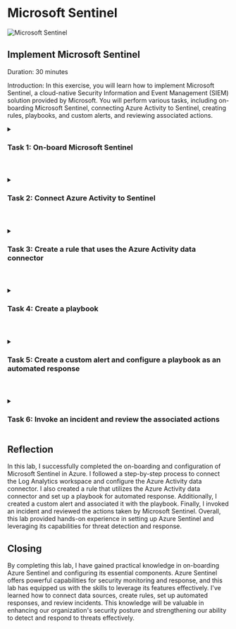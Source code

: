 # Microsoft Sentinel

![Microsoft Sentinel](https://github.com/0xbythesecond/Microsoft-Sentinel/assets/23303634/f5612018-95df-451b-a434-5c6acd09f017)
 

## Implement Microsoft Sentinel

Duration: 30 minutes

Introduction:
In this exercise, you will learn how to implement Microsoft Sentinel, a cloud-native Security Information and Event Management (SIEM) solution provided by Microsoft. You will perform various tasks, including on-boarding Microsoft Sentinel, connecting Azure Activity to Sentinel, creating rules, playbooks, and custom alerts, and reviewing associated actions.

<details>

<summary>
  
### Task 1: On-board Microsoft Sentinel
  
</summary>  

1. Sign in to the Azure portal `https://portal.azure.com` using an account that has the Owner or Contributor role in the Azure subscription.

2. In the Azure portal, search for "Microsoft Sentinel" in the Search resources, services, and docs text box.

3. On the Microsoft Sentinel blade, click "+ Create" to start the on-boarding process.

4. On the "Add Microsoft Sentinel to a workspace" blade, select the Log Analytics workspace you created in the Azure Monitor lab and click "Add".
  
<img src="https://github.com/0xbythesecond/Microsoft-Sentinel/assets/23303634/b3efe8ae-c8c4-4b67-93e8-ba86a9e1c20c" height="80%" width="80%" alt="Add Microsoft Sentinel to LAW"/>

</details>

#

<details>

<summary>  

### Task 2: Connect Azure Activity to Sentinel
  
</summary>  

1. On the Microsoft Sentinel blade, go to the Configuration section and click "Data connectors".

2. On the Data connectors blade, search for "Azure" and select the Azure Activity data connector.
  
<img src="https://github.com/0xbythesecond/Microsoft-Sentinel/assets/23303634/633ef6c4-6f1a-4eca-ab5a-82f40c0fe1e9" height="80%" width="80%" alt="Azure Activity Data Connectors"/>
  

3. On the Azure Activity blade, follow the instructions to configure the connector. This includes connecting your subscriptions through diagnostic settings using the Azure Policy Assignment wizard.
  
<img src="https://github.com/0xbythesecond/Microsoft-Sentinel/assets/23303634/ce0a9355-c468-4926-b6b3-3d3cea1c6525" height="40%" width="40%" alt="Open Connector Page"/>  
  
Launch Policy Assignment Wizard  
<img src="https://github.com/0xbythesecond/Microsoft-Sentinel/assets/23303634/f51edc30-fbd0-4a74-b1ec-aa28556ae86e" height="90%" width="90%" alt="Launch Azure Policy Assignment Wizard"/>
  
  
<img src="https://github.com/0xbythesecond/Microsoft-Sentinel/assets/23303634/b1842d10-3d18-44a7-a9ab-cd767d791827" height="70%" width="70%" alt="Select Scope for Azure Activity Policy"/>

  >**Note**: Do not choose a Resource Group

Select Workspace for Azure Activity Policy
<img src="https://github.com/0xbythesecond/Microsoft-Sentinel/assets/23303634/af85a06d-22c8-4b08-8cf7-ba0cf073027a" height="80%" width="80%" alt="Select Workspace for Azure Activity Policy"/>
  
Create a Remediation Task  
<img src="https://github.com/0xbythesecond/Microsoft-Sentinel/assets/23303634/e4869db2-91af-403f-a4a0-452228a4da48" height="90%" width="90%" alt="Create a Remediation Task"/>
  
Click the Next button at the bottom of the Remediation tab to proceed to the Non-compliance message tab. Enter a Non-compliance message if you wish (this is optional) and click the Review + Create button at the bottom of the Non-compliance message tab.  
  
Click the Create button. You should observe three succeeded status messages: Creating policy assignment succeeded, Role Assignments creation succeeded, and Remediation task creation succeeded.  
  
4. Review and confirm the successful configuration of the Azure Activity data connector.
  
  >**Note**: You can check the Notifications, bell icon to verify the three successful tasks.
  
  >**Note**: It may take over 15 minutes before the Status shows “Connected” and the graph displays Data received.

</details>

#

<details>
  
<summary>
  
### Task 3: Create a rule that uses the Azure Activity data connector
  
</summary>  

1. On the Microsoft Sentinel Configuration blade, click "Analytics".

2. On the Analytics blade, switch to the "Rule templates" tab.
  
<img src="https://github.com/0xbythesecond/Microsoft-Sentinel/assets/23303634/f4715117-adc9-4784-b355-21e324bf8dc1" height="80%" width="80%" alt="Sentinel Analytics Rule Templates"/>
  
  >**Note**: Review the types of rules you can create. Each rule is associated with a specific Data Source. 

3. Search for "Suspicious" and select the rule template associated with the Azure Activity data source for suspicious resource creation or deployment.

4. Click "Create rule" to start creating the rule from the template.
  
<img src="https://github.com/0xbythesecond/Microsoft-Sentinel/assets/23303634/ede2cf96-e760-48f6-91a2-43d64a08be26" height="80%" width="80%" alt="Create Analytics Rule"/>

5. Configure the rule settings on the General, Set rule logic, Incident settings, and Automated response tabs as per the default settings.
  
<img src="https://github.com/0xbythesecond/Microsoft-Sentinel/assets/23303634/c0792160-2e51-43d8-b0f9-5977cadd4883" height="50%" width="50%" alt="Create a New Rule from Template (General Tab)"/>
 
Rule Logic Defaults
 
<img src="https://github.com/0xbythesecond/Microsoft-Sentinel/assets/23303634/017964c3-1509-4a87-968e-f3842bd0ad31" height="80%" width="80%" alt="Analytics rule wizard - Set Logic Rules from Template"/>
 
<details>
  
 <summary> Set Logic Rule in Template </summary>
  
```kql 
let szOperationNames = dynamic(["microsoft.compute/virtualMachines/write", "microsoft.resources/deployments/write"]);
let starttime = 7d;
let endtime = 1d;
let timeframe = 1d;
let TimeSeriesData =
AzureActivity
| where TimeGenerated between (startofday(ago(starttime)) .. startofday(now()))
| where OperationNameValue in~ (szOperationNames)
| project TimeGenerated, Caller 
| make-series Total = count() on TimeGenerated from startofday(ago(starttime)) to startofday(now()) step timeframe by Caller; 
TimeSeriesData
| extend (anomalies, score, baseline) = series_decompose_anomalies(Total, 3, -1, 'linefit')
| mv-expand Total to typeof(double), TimeGenerated to typeof(datetime), anomalies to typeof(double), score to typeof(double), baseline to typeof(long) 
| where TimeGenerated >= startofday(ago(endtime))
| where anomalies > 0 and baseline > 0
| project Caller, TimeGenerated, Total, baseline, anomalies, score
| join (AzureActivity
| where TimeGenerated > startofday(ago(endtime)) 
| where OperationNameValue in~ (szOperationNames)
| summarize make_set(OperationNameValue,100), make_set(_ResourceId,100), make_set(CallerIpAddress,100) by bin(TimeGenerated, timeframe), Caller
) on TimeGenerated, Caller
| mv-expand CallerIpAddress=set_CallerIpAddress
| project-away Caller1
| extend Name = iif(Caller has '@',tostring(split(Caller,'@',0)[0]),"")
| extend UPNSuffix = iif(Caller has '@',tostring(split(Caller,'@',1)[0]),"")
| extend AadUserId = iif(Caller !has '@',Caller,"")
``` 
 </details> 
  

6. Review the rule configuration and click "Create" to activate the rule.
 
<img src="https://github.com/0xbythesecond/Microsoft-Sentinel/assets/23303634/31209b32-50a8-4ee2-9f50-9ad2f716891a" height="80%" width="80%" alt="Validation of Analytics Rule from Template"/>

  >**Note**: You now have an active rule. 

</details>

#

<details>
  
<summary>
  
### Task 4: Create a playbook
  
</summary>  

1. In the Azure portal, search for "Deploy a custom template" in the Search resources, services, and docs text box.

2. On the Custom deployment blade, choose the option to build your own template in the editor.
 
<img src="https://github.com/0xbythesecond/Microsoft-Sentinel/assets/23303634/e41a95de-a5b9-4468-af6a-2c779f0e5bb0" height="50%" width="50%" alt="Build a Template for Custom Template"/> 

3. Load the provided template file "changeincidentseverity.json" [here](https://github.com/0xbythesecond/Microsoft-Sentinel/blob/main/changeincidentseverity.json).
 
<img src="https://github.com/0xbythesecond/Microsoft-Sentinel/assets/23303634/22935ac3-05d5-4687-829c-f0a178281f45" height="70%" width="70%" alt="Load JSON Template"/>

4. Save the template and provide the necessary details such as subscription, resource group, location, playbook name, and user name.

5. Review the settings and click "Review + create" and then "Create" to deploy the playbook.
 
 <img src="https://github.com/0xbythesecond/Microsoft-Sentinel/assets/23303634/959f371a-d168-43de-9a61-c10a4da99547" height="50%" width="50%" alt="Create The Template and Select the Resource Group"/>
 
 >**Note**: Wait for the deployment to complete.

In the Azure portal, in the Search resources, services, and docs text box at the top of the Azure portal page, type Resource groups and press the Enter key.

On the Resource groups blade, in the list of resource group, click the AZ500LAB131415 entry.

On the AZ500LAB131415 resource group blade, in the list of resources, click the entry representing the newly created Change-Incident-Severity logic app.

On the Change-Incident-Severity blade, click Edit.

  >**Note**: On the Logic Apps Designer blade, each of the four connections displays a warning. This means that each needs to reviewed and configured.

On the Logic Apps Designer blade, click the first Connections step.
 
<img src="https://github.com/0xbythesecond/Microsoft-Sentinel/assets/23303634/35deb285-f852-4fa9-9b28-6c8ae9c87f4d" height="70%" width="70%" alt="Add New Connection"/> 

Click Add new, ensure that the entry in the Tenant drop down list contains your Azure AD tenant name and click Sign-in.
 
<img src="https://github.com/0xbythesecond/Microsoft-Sentinel/assets/23303634/24058bca-5568-4e57-887e-a5bc23f39c7a" height="50%" width="50%" alt="Select Default Directory"/> 

When prompted, sign in with the user account that has the Owner or Contributor role in the Azure subscription you are using for this lab.

Click the second Connection step and, in the list of connections, select the second entry, representing the connection you created in the previous step.

Repeat the previous steps in for the remaining two Connection steps.
 
<img src="https://github.com/0xbythesecond/Microsoft-Sentinel/assets/23303634/d9c27651-32e6-4105-bdff-68e3afd2acf5" Lheight="70%" width="70%" alt="Logic Apps Designer - Microsoft Azure"/> 

  >**Note**: Ensure there are no warnings displayed on any of the steps.

On the Logic Apps Designer blade, click Save to save your changes.


</details>

#

<details>
  
<summary>
  
### Task 5: Create a custom alert and configure a playbook as an automated response
  
</summary>  

1. Go to the Microsoft Sentinel Overview blade and click "Analytics" in the Configuration section.

2. On the Analytics blade, click "+ Create" and select "Scheduled query rule" from the drop-down menu.
 
<img src="https://github.com/0xbythesecond/Microsoft-Sentinel/assets/23303634/85b4fdcf-8c97-4642-93ed-4ee53c518540" height="70%" width="70%" alt="Create Scheduled Query Rule"/>

3. On the General tab of the Create new rule blade, specify the rule name, tactics, and other settings.
 
<img src="https://github.com/0xbythesecond/Microsoft-Sentinel/assets/23303634/e14c2936-f617-4de0-853d-c1bcc15d2a50" height="70%" width="70%" alt="Create a New Scheduled Rule (General Tab)"/>

4. Switch to the Set rule logic tab and paste the provided rule query in the Rule query text box.
 
```kql
 AzureActivity
  | where ResourceProviderValue =~ "Microsoft.Security" 
  | where OperationNameValue =~ "Microsoft.Security/locations/jitNetworkAccessPolicies/delete" 
``` 
 
   >**Note**: This rule identifies removal of Just in time VM access policies.

  >**Note**: if you receive a parse error, intellisense may have added values to your query. Ensure the query matches otherwise paste the query into notepad and then from notepad to the rule query.

5. Configure the query scheduling and other settings as per the instructions.

6. On the Automated response tab, select the checkbox next to the Change-Incident-Severity playbook in the Alert automation (classic) dropdown list.
 
<img src="https://github.com/0xbythesecond/Microsoft-Sentinel/assets/23303634/cf2d9e47-ad59-4982-9cfd-05a4748239ef" height="70%" width="70%" alt="Create Sentinel Analytics Rule - (Automation Rule Tab)"/>

7. Review the settings and click "Create" to activate the rule.
 
<img src="https://github.com/0xbythesecond/Microsoft-Sentinel/assets/23303634/e695338d-bac6-4968-9c3c-5516569442f9" height="70%" width="70%" alt="Create a New Scheduled Rule (Review Create)"/> 
 
  >**Note**: You now have a new active rule called Playbook Demo. If an event identified by the rue logic occurs, it will result in a medium severity alert, which will generate a corresponding incident.

</details>

#

<details> 
  
<summary>
  
### Task 6: Invoke an incident and review the associated actions
  
</summary>

1. Open the Azure portal and navigate to the "Microsoft Defender for Cloud | Overview" blade.

2. Verify your secure score, which should have been updated by now.

3. Go to the "Microsoft Defender for Cloud | Workload protections" blade.

4. Under the "Advanced protection" section, click on "Just-in-time VM access."

5. On the "Microsoft Defender for Cloud | Just in time VM access" blade, locate the row corresponding to the target virtual machine (e.g., myVM).

6. Click the ellipses button on the right-hand side of the row, select "Remove," and confirm by clicking "Yes."
 
<img src="https://github.com/0xbythesecond/Microsoft-Sentinel/assets/23303634/9bdecc25-850a-40f1-98e5-fb7c6f07840d" height="70%" width="70%" alt="Remove JIT VM Access"/>

  >**Note**: If the VM is not listed in the "Just-in-time VMs," go to the "Virtual Machine" blade, click on "Configuration," enable the "Just-in-time VMs" option under the Just-in-time VM's access, and repeat the previous step after navigating back to the "Microsoft Defender for Cloud" blade.

7. In the Azure portal, use the search box at the top to type "Activity log" and press Enter.

8. Navigate to the "Activity log" blade and look for an entry indicating the deletion of JIT Network Access Policies. Please note that it may take a minute to appear.
 
<img src="https://github.com/0xbythesecond/Microsoft-Sentinel/assets/23303634/e19c4ad9-54d0-4695-b3ed-498884987340" height="70%" width="70%" alt="Activity Log Displays Delete JIT Network Access Policies"/> 

9. Go back to the Azure portal and navigate to the "Microsoft Sentinel | Overview" blade.

10. Review the dashboard on the "Microsoft Sentinel | Overview" blade and verify if it displays an alert corresponding to the deletion of the Just-in-time VM access policy.

  >**Note**: It may take up to 5 minutes for alerts to appear. If you don't see an alert, run the query rule mentioned in the previous task to check if the Just-in-Time access policy deletion activity has been propagated to the Log Analytics workspace associated with your Microsoft Sentinel instance. If not, recreate the Just-in-time VM access policy and repeat the deletion step.

11. In the "Threat Management" section of the "Microsoft Sentinel | Overview" blade, click on "Incidents."

12. Verify that the "Incidents" blade displays an incident with either medium or high severity level.
 
<img src="https://github.com/0xbythesecond/Microsoft-Sentinel/assets/23303634/21448a5d-dc55-463c-9d69-2f280ac9bc62" height="70%" width="70%" alt="Created Incidents"/>

  >**Note**: It may take up to 5 minutes for the incident to appear on the "Microsoft Sentinel | Incidents" blade.

13. Take a look at the "Microsoft Sentinel | Playbooks" blade to see the count of successful and failed playbook runs.

  >**Note**: You have the option to assign a different severity level and status to an incident.

 >Results: You have successfully simulated an incident by removing a Just-in-Time VM access policy. You have also reviewed the associated alerts and incidents in Microsoft Sentinel. This exercise confirms that you have created a Microsoft Sentinel workspace, connected it to Azure Activity logs, created a playbook, and set up custom alerts triggered by the removal of Just-in-Time VM access policies. You have validated the configuration.

Clean up resources:

Remember to remove any Azure resources that are no longer needed to avoid unexpected costs.

1. In the Azure portal, click the first icon in the top right to open the Cloud Shell.

2. If prompted, select PowerShell and create storage.

3. Ensure that PowerShell is selected in the drop-down menu in the upper-left corner of the Cloud Shell pane.

4. Run the following command in the PowerShell session within the Cloud Shell pane to remove the resource group created in this lab:

```powershell
Remove-AzResourceGroup -Name "AZ500LAB131415" -Force -AsJob
```

![Delete Resource Group](https://github.com/0xbythesecond/Microsoft-Sentinel/assets/23303634/1c815e83-ebbf-4863-a519-854ad805b048)
 
 
5. Close the Cloud Shell pane.
  
</details>  

## Reflection
In this lab, I successfully completed the on-boarding and configuration of Microsoft Sentinel in Azure. I followed a step-by-step process to connect the Log Analytics workspace and configure the Azure Activity data connector. I also created a rule that utilizes the Azure Activity data connector and set up a playbook for automated response. Additionally, I created a custom alert and associated it with the playbook. Finally, I invoked an incident and reviewed the actions taken by Microsoft Sentinel. Overall, this lab provided hands-on experience in setting up Azure Sentinel and leveraging its capabilities for threat detection and response.

## Closing
By completing this lab, I have gained practical knowledge in on-boarding Azure Sentinel and configuring its essential components. Azure Sentinel offers powerful capabilities for security monitoring and response, and this lab has equipped us with the skills to leverage its features effectively. I've learned how to connect data sources, create rules, set up automated responses, and review incidents. This knowledge will be valuable in enhancing our organization's security posture and strengthening our ability to detect and respond to threats effectively.
